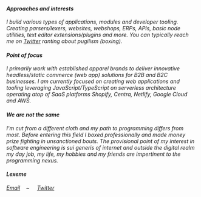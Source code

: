 <h4><i>Approaches and interests</i></h4>
<p>
<i>I build various types of applications, modules and developer tooling. Creating parsers/lexers, websites, webshops, ERPs, APIs, basic node utilities, text editor extensions/plugins and more. You can typically reach me on <a href="https://twitter.com/niksavvidis">Twitter</a> ranting about pugilism (boxing).</i>
</p>

<h4><i>Point of focus</i></h4>
<p>  
<i>I primarily work with established apparel brands to deliver innovative headless/static commerce (web app) solutions for B2B and B2C businesses. I am currently focused on creating web applications and tooling leveraging JavaScript/TypeScript on serverless architecture operating atop of SaaS platforms Shopify, Centra, Netlify, Google Cloud and AWS.</i> 
</p>

<h4><i>We are not the same</i></h4>
<p><i>I'm cut from a different cloth and my path to programming differs from most. Before entering this field I boxed professionally and made money prize fighting in unsanctioned bouts. The provisional point of my interest in software engineering is sui generis of internet and outside the digital realm my day job, my life, my hobbies and my friends are impertinent to the programming nexus.</i>
</p>
<h4><i>Lexeme</i></h4>
<p>
  <i><a href="mailto:n.savvidis@gmx.com">Email<a/></i>&nbsp;&nbsp;&nbsp;&nbsp;~&nbsp;&nbsp;&nbsp;&nbsp;
  <i><a href="https://twitter.com/niksavvidis" target="_blank">Twitter<a/>
</p>
  
